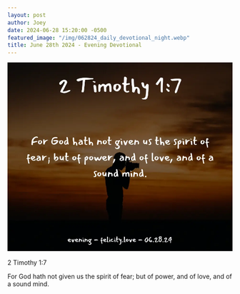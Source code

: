 ```yaml
---
layout: post
author: Joey
date: 2024-06-28 15:20:00 -0500
featured_image: "/img/062824_daily_devotional_night.webp"
title: June 28th 2024 - Evening Devotional
---
```


[![June 28th 2024 - Evening Devotional](/img/062824_daily_devotional_night.webp)](/img/062824_daily_devotional_night.webp)

<!-- verse -->

2 Timothy 1:7

For God hath not given us the spirit of fear; but of power, and of love, and of a sound mind.

<!-- ad / promo -->
<!-- <hr>

Please consider purchasing a mug to support the page by clicking the image below, thank you!

[![June 19th 2024 - Evening Devotional - Mug](/img/mugs/061124_morning_mug.webp)](https://www.joeybrinkman.com/shop) -->